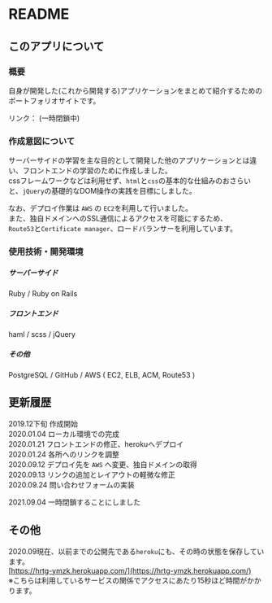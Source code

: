 # README
  
## このアプリについて
  
### 概要

自身が開発した(これから開発する)アプリケーションをまとめて紹介するためのポートフォリオサイトです。

リンク： (一時閉鎖中)

### 作成意図について

サーバーサイドの学習を主な目的として開発した他のアプリケーションとは違い、フロントエンドの学習のために作成しました。  
cssフレームワークなどは利用せず、`html`と`css`の基本的な仕組みのおさらいと、`jQuery`の基礎的なDOM操作の実践を目標にしました。  

なお、デプロイ作業は `AWS` の `EC2`を利用して行いました。  
また、独自ドメインへのSSL通信によるアクセスを可能にするため、  
`Route53`と`Certificate manager`、ロードバランサーを利用しています。  

### 使用技術・開発環境

##### サーバーサイド
Ruby / Ruby on Rails
##### フロントエンド
haml / scss / jQuery
##### その他
PostgreSQL / GitHub / AWS ( EC2, ELB, ACM, Route53 )  

## 更新履歴

2019.12下旬 作成開始  
2020.01.04 ローカル環境での完成  
2020.01.21 フロントエンドの修正、herokuへデプロイ  
2020.01.24 各所へのリンクを調整  
2020.09.12 デプロイ先を `AWS` へ変更、独自ドメインの取得  
2020.09.13 リンクの追加とレイアウトの軽微な修正  
2020.09.24 問い合わせフォームの実装  
  
2021.09.04 一時閉鎖することにしました

## その他

2020.09現在、以前までの公開先である`heroku`にも、その時の状態を保存しています。  
[https://hrtg-ymzk.herokuapp.com/](https://hrtg-ymzk.herokuapp.com/)  
※こちらは利用しているサービスの関係でアクセスにあたり15秒ほど時間がかかります。  

